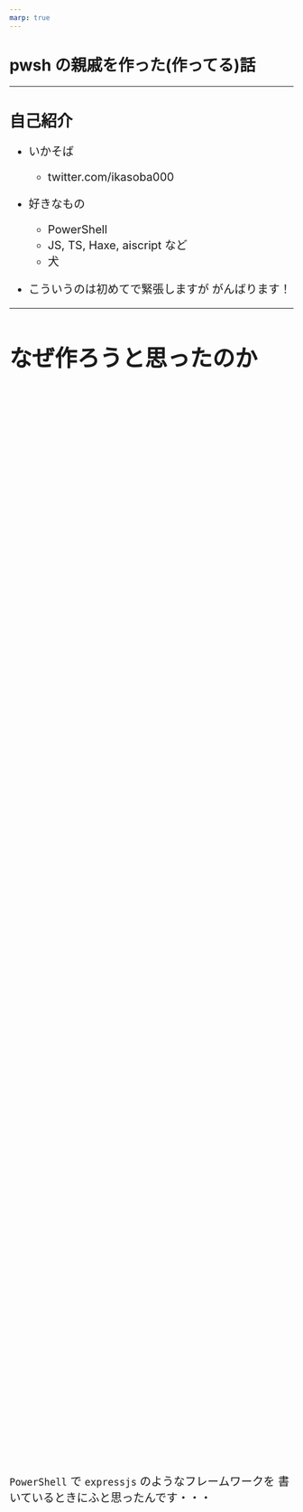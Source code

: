 ```yaml
---
marp: true
---
```


<style>
  section {
    display: block;
  }

  section.center, .center {
    display: flex;
    justify-content: center;
    align-items: center;
    height: 100%;
    width: 100%;
  }

  .x1\.25 {
    font-size: 1.25rem;
  }

  .x2 {
    transform: scale(2);
  }
</style>

<!--
  _class: center
-->

# pwsh の親戚を作った(作ってる)話

---

# 自己紹介

<div class="x1.25">

- いかそば

  - twitter.com/ikasoba000

- 好きなもの

  - PowerShell
  - JS, TS, Haxe, aiscript など
  - 犬

- こういうのは初めてで緊張しますが がんばります！

<div>

---

# なぜ作ろうと思ったのか

<div class="x1.25 center" style="flex-direction: column;">

`PowerShell` で `expressjs` のようなフレームワークを
書いているときにふと思ったんです・・・

</div>

---

<div class="center" style="flex-direction: column;">

<h1>PowerShellでコード書きたくない！！</h1>

- **動的スコープのせい**でクロージャーを書くと魔境になる
- `Export-ModuleMember` で `class` や `enum` のエクスポートができない…。
- 非同期系があまり発達してない
  - Task の await ができないなど
  - C#でちょこっと手助けしてくれるコードを書けばなんとかなるけど…。

<br/>
なので・・・

</div>

---

<div class="center" style="flex-direction: column;">
  <h1>シェルを作ることにした！</h1>
</div>

---

# どんなものをつくったのか

静的スコープで普通の言語とシェルを融合させた感じの構文（ほぼ pwsh）

```
> $x = "Hello, World!"
Hello, World!
> echo $x
Hello, World!
```

---

# 今後の目標

- :black_square_button: 静的型付け
- :black_square_button: LSP 対応

その他いろいろ！！！

# 実装済み

- :white_check_mark: 実行可能ファイルの実行
- :white_check_mark: 関数の定義
- :white_check_mark: 関数の実行
- :white_check_mark: 四則演算と論理演算
- :white_check_mark: パイプライン演算子

---

# おわりに

<div class="x1.25 center" style="flex-direction: column;">
今回はPowerShellに不満を少しずつ感じ、<br/>
新しくシェルを作るまでをスライドにしてみました。<br/>
まだ機能は足りない物が多いですが、<br/>
少しずつできることを増やしていこうと思います。

<br/><br/>

ありがとうございました。ｍ（＿　＿）ｍ

</div>

